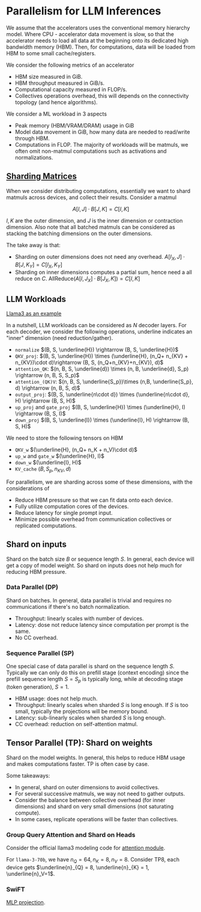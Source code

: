 # Parallelism for LLM Inferences

We assume that the accelerators uses the conventional memory hierarchy model. Where CPU - accelerator data movement is slow, so that the accelerator needs to load all data at the beginning onto its dedicated high bandwidth memory (HBM). Then, for computations, data will be loaded from HBM to some small cache/registers. 

We consider the following metrics of an accelerator 
- HBM size measured in GiB. 
- HBM throughput measured in GiB/s. 
- Computational capacity measured in FLOP/s.  
- Collectives operations overhead, this will depends on the connectivity topology (and hence algorithms). 

We consider a ML workload in 3 aspects

- Peak memory (HBM/VRAM/DRAM) usage in GiB
- Model data movement in GiB, how many data are needed to read/write through HBM. 
- Computations in FLOP. The majority of workloads will be matmuls, we often omit non-matmul computations such as activations and normalizations. 



## [Sharding Matrices](https://jax-ml.github.io/scaling-book/sharding/)

When we consider distributing computations, essentially we want to shard matmuls across devices, and collect their results. Consider a matmul 

$$A[I, J]\cdot B[J, K] = C[I, K]$$

$I, K$ are the outer dimension, and $J$ is the inner dimension or contraction dimension. Also note that all batched matmuls can be considered as stacking the batching dimensions on the outer dimensions. 

The take away is that: 

- Sharding on outer dimensions does not need any overhead. $A[I_X, J]\cdot B[J, K_Y] = C[I_X, K_Y]$
- Sharding on inner dimensions computes a partial sum, hence need a all reduce on $C$. 
$\text{AllReduce}(A[I, J_X]\cdot B[J_X, K]) = C[I, K]$

## LLM Workloads 

[Llama3 as an example](llama.md)

In a nutshell, LLM workloads can be considered as $N$ decoder layers. For each decoder, we consider the following operations, underline indicates an "inner" dimension (need reduction/gather). 

- `normalize` $(B, S, \underline{H}) \rightarrow (B, S, \underline{H})$
- `QKV_proj`: $(B, S, \underline{H}) \times (\underline{H}, (n_Q+ n_{KV} + n_{KV})\cdot d)\rightarrow (B, S, (n_Q+n_{KV}+n_{KV}), d)$
- `attention_QK`: $(n, B, S, \underline{d}) \times (n, B, \underline{d}, S_p) \rightarrow (n, B, S, S_p)$
- `attention_(QK)V`: $(n, B, S, \underline{S_p})\times (n,B, \underline{S_p}, d) \rightarrow (n, B, S, d)$
- `output_proj`: $(B, S, \underline{n\cdot d}) \times (\underline{n\cdot d}, H) \rightarrow (B, S, H)$
- `up_proj` and `gate_proj` $(B, S, \underline{H}) \times (\underline{H}, I) \rightarrow (B, S, I)$
- `down_proj` $(B, S, \underline{I}) \times (\underline{I}, H) \rightarrow (B, S, H)$

We need to store the following tensors on HBM

- `QKV_w` $(\underline{H}, (n_Q+ n_K + n_V)\cdot d)$
- `up_w` and `gate_w` $(\underline{H}, I)$
- `down_w` $(\underline{I}, H)$
- `KV_cache` $(B, S_p, n_{KV}, d)$

For parallelism, we are sharding across some of these dimensions, with the considerations of
- Reduce HBM pressure so that we can fit data onto each device.
- Fully utilize computation cores of the devices.
- Reduce latency for single prompt input.
- Minimize possible overhead from communication collectives or replicated computations. 


## Shard on inputs
Shard on the batch size $B$ or sequence length $S$. In general, each device will get a copy of model weight. So shard on inputs does not help much for reducing HBM pressure. 


### Data Parallel (DP)
Shard on batches. In general, data parallel is trivial and requires no communications if there's no batch normalization.

- Throughput: linearly scales with number of devices. 
- Latency: dose not reduce latency since computation per prompt is the same. 
- No CC overhead. 

### Sequence Parallel (SP) 
One special case of data parallel is shard on the sequence length $S$. Typically we can only do this on prefill stage (context encoding) since the prefill sequence length $S = S_p$ is typically long, while at decoding stage (token generation), $S = 1$. 

- HBM usage: does not help much. 
- Throughput: linearly scales when sharded $S$ is long enough. If $S$ is too small, typically the projections will be memory bound. 
- Latency: sub-linearly scales when sharded $S$ is long enough. 
- CC overhead: reduction on self-attention matmul.

## Tensor Parallel (TP): Shard on weights

Shard on the model weights. In general, this helps to reduce HBM usage and makes computations faster. TP is often case by case.

Some takeaways: 

 - In general, shard on outer dimensions to avoid collectives.
 - For several successive matmuls, we way not need to gather outputs. 
 - Consider the balance between collective overhead (for inner dimensions) and shard on very small dimensions (not saturating compute). 
 - In some cases, replicate operations will be faster than collectives. 

### Group Query Attention and Shard on Heads
Consider the official llama3 modeling code for [attention module](https://github.com/meta-llama/llama3/blob/main/llama/model.py#L100-L127). 

For `llama-3-70b`, we have $n_Q=64, n_K=8, n_V=8$. Consider TP8, each device gets $\underline{n}_{Q} = 8, \underline{n}_{K} = 1, \underline{n}_V=1$. 




### SwiFT
 [MLP projection](https://github.com/meta-llama/llama3/blob/main/llama/model.py#L208-L217). 